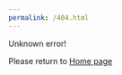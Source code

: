 ```yaml
---
permalink: /404.html
---
```


Unknown error!

Please return to <a  href="https://miro5lav.github.io/miro5lav/">Home page</a>